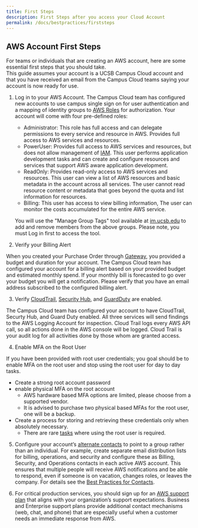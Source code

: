 ```yaml
---
title: First Steps
description: First Steps after you access your Cloud Account
permalink: /docs/bestpractices/firststeps
---
```


## AWS Account First Steps

For teams or individuals that are creating an AWS account, here are some essential first steps that you should take.  
This guide assumes your account is a UCSB Campus Cloud account and that you have received an email from the Campus Cloud teams
saying your account is now ready for use.

1. Log in to your AWS Account. The Campus Cloud team has configured new accounts to use campus single sign on for user authentication and a mapping of identity groups to [AWS Roles](https://docs.aws.amazon.com/IAM/latest/UserGuide/id_roles.html) for authorization. Your account will come with four pre-defined roles:  

    *  Administrator: This role has full access and can delegate permissions to every service and resource in AWS. Provides full access to AWS services and resources.
    *  PowerUser: Provides full access to AWS services and resources, but does not allow management of [IAM](https://docs.aws.amazon.com/iam/index.html). This user performs application development tasks and can create and configure resources and services that support AWS aware application development.
    *  ReadOnly: Provides read-only access to AWS services and resources. This user can view a list of AWS resources and basic metadata in the account across all services. The user cannot read resource content or metadata that goes beyond the quota and list information for resources.
    *  Billing: This user has access to view billing information, The user can monitor the costs accumulated for the entire AWS service.  

    You will use the "Manage Group Tags" tool available at [im.ucsb.edu](https://im.ucsb.edu) to add and remove members from the above groups. Please note, you must Log in first to access the tool.

2. Verify your Billing Alert  

  When you created your Purchase Order through [Gateway](https://gateway.procurement.ucsb.edu), you provided a budget and duration for your account. The Campus Cloud team has configured your account for a billing alert based on your provided budget and estimated monthly spend. If your monthly bill is forecasted to go over your budget you will get a notification. Please verify that you have an email address subscribed to the configured billing alert.

3. Verify [CloudTrail](https://docs.aws.amazon.com/awscloudtrail/latest/userguide/cloudtrail-user-guide.html),
[Security Hub](https://docs.aws.amazon.com/securityhub/latest/userguide/what-is-securityhub.html), and
[GuardDuty](https://docs.aws.amazon.com/guardduty/latest/ug/what-is-guardduty.html) are enabled.  

  The Campus Cloud team has configured your account to have CloudTrail, Securty Hub, and Guard Duty enabled. All three services will send findings to the AWS Logging Account for inspection.
  Cloud Trail logs every AWS API call, so all actions done in the AWS console will be logged. Cloud Trail is your audit log for all activities done by those whom are granted access.

4. Enable MFA on the Root User  

  If you have been provided with root user credentials; you goal should be to enable MFA on the root user and stop using the root user for day to day tasks.

  *  Create a strong root account password
  *  enable physical MFA on the root account
      *  AWS hardware based MFA options are limited, please choose from a supported vendor.
      *  It is advised to purchase two physical based MFAs for the root user, one will be a backup.
  *  Create a process for storing and retrieving these credentials only when absolutely necessary.
      *  There are rare [tasks](https://docs.aws.amazon.com/general/latest/gr/aws_tasks-that-require-root.html) where using the root user is required.

5. Configure your account’s [alternate contacts](http://docs.aws.amazon.com/awsaccountbilling/latest/aboutv2/manage-account-payment.html#account-contacts) to point to a group rather than an individual. For example, create separate email distribution lists for billing, operations, and security and configure these as Billing, Security, and Operations contacts in each active AWS account. This ensures that multiple people will receive AWS notifications and be able to respond, even if someone is on vacation, changes roles, or leaves the company. For details see the [Best Practices for Contacts]({{site.url}}/docs/bestpractices/contacts).

6. For critical production services, you should sign up for an [AWS support plan](https://aws.amazon.com/premiumsupport/features/) that aligns with your organization’s support expectations. Business and Enterprise support plans provide additional contact mechanisms (web, chat, and phone) that are especially useful when a customer needs an immediate response from AWS.
